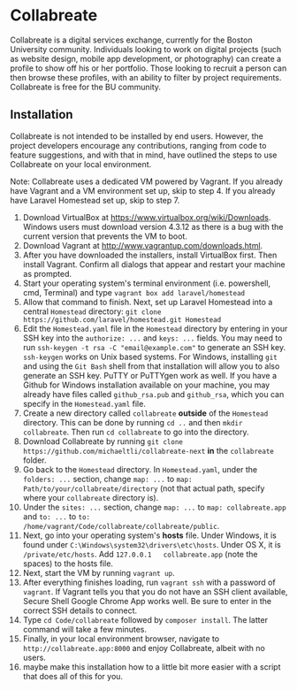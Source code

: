 Collabreate
===========

Collabreate is a digital services exchange, currently for the Boston University community. Individuals looking to work on digital projects (such as website design, mobile app development, or photography) can create a profile to show off his or her portfolio. Those looking to recruit a person can then browse these profiles, with an ability to filter by project requirements. Collabreate is free for the BU community.

## Installation

Collabreate is not intended to be installed by end users. However, the project developers encourage any contributions, ranging from code to feature suggestions, and with that in mind, have outlined the steps to use Collabreate on your local environment.

Note: Collabreate uses a dedicated VM powered by Vagrant. If you already have Vagrant and a VM environment set up, skip to step 4. If you already have Laravel Homestead set up, skip to step 7.

1. Download VirtualBox at https://www.virtualbox.org/wiki/Downloads. Windows users must download version 4.3.12 as there is a bug with the current version that prevents the VM to boot.
2. Download Vagrant at http://www.vagrantup.com/downloads.html.
3. After you have downloaded the installers, install VirtualBox first. Then install Vagrant. Confirm all dialogs that appear and restart your machine as prompted.
4. Start your operating system's terminal environment (i.e. powershell, cmd, Terminal) and type `vagrant box add laravel/homestead`
5. Allow that command to finish. Next, set up Laravel Homestead into a central `Homestead` directory: `git clone https://github.com/laravel/homestead.git Homestead`
6. Edit the `Homestead.yaml` file in the `Homestead` directory by entering in your SSH key into the `authorize: ...` and `keys: ...` fields. You may need to run `ssh-keygen -t rsa -C "email@example.com"` to generate an SSH key. `ssh-keygen` works on Unix based systems. For Windows, installing `git` and using the `Git Bash` shell from that installation will allow you to also generate an SSH key. PuTTY or PuTTYgen work as well. If you have a Github for Windows installation available on your machine, you may already have files called `github_rsa.pub` and `github_rsa`, which you can specify in the `Homestead.yaml` file.
7. Create a new directory called `collabreate` **outside** of the `Homestead` directory. This can be done by running `cd ..` and then `mkdir collabreate`. Then run `cd collabreate` to go into the directory.
8. Download Collabreate by running `git clone https://github.com/michaeltli/collabreate-next` **in** the `collabreate` folder.
9. Go back to the `Homestead` directory. In `Homestead.yaml`, under the `folders: ...` section, change `map: ...` to `map: Path/to/your/collabreate/directory` (not that actual path, specify where your `collabreate` directory is).
10. Under the `sites: ...` section, change `map: ...` to `map: collabreate.app` and `to: ...` to `to: /home/vagrant/Code/collabreate/collabreate/public`.
11. Next, go into your operating system's **hosts** file. Under Windows, it is found under `C:\Windows\system32\drivers\etc\hosts`. Under OS X, it is `/private/etc/hosts`. Add `127.0.0.1   collabreate.app` (note the spaces) to the hosts file.
12. Next, start the VM by running `vagrant up`.
13. After everything finishes loading, run `vagrant ssh` with a password of `vagrant`. If Vagrant tells you that you do not have an SSH client available, Secure Shell Google Chrome App works well. Be sure to enter in the correct SSH details to connect.
14. Type `cd Code/collabreate` followed by `composer install`. The latter command will take a few minutes.
15. Finally, in your local environment browser, navigate to `http://collabreate.app:8000` and enjoy Collabreate, albeit with no users.
16. maybe make this installation how to a little bit more easier with a script that does all of this for you.
